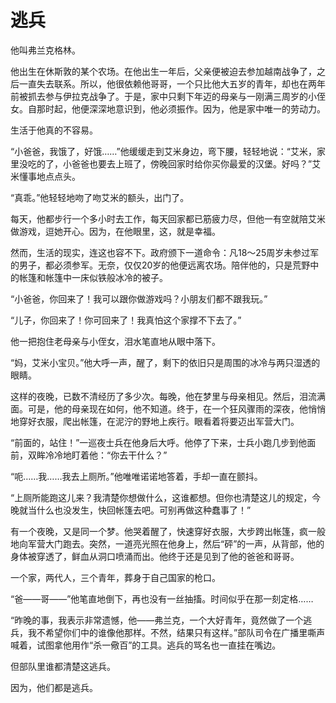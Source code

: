 # 逃兵

他叫弗兰克格林。

他出生在休斯敦的某个农场。在他出生一年后，父亲便被迫去参加越南战争了，之后一直失去联系。所以，他很依赖他哥哥，一个只比他大五岁的青年，却也在两年前被抓去参与伊拉克战争了。于是，家中只剩下年迈的母亲与一刚满三周岁的小侄女。自那时起，他便深深地意识到，他必须振作。因为，他是家中唯一的劳动力。

生活于他真的不容易。

“小爸爸，我饿了，好饿……”他缓缓走到艾米身边，弯下腰，轻轻地说：“艾米，家里没吃的了，小爸爸也要去上班了，傍晚回家时给你买你最爱的汉堡。好吗？”艾米懂事地点点头。

“真乖。”他轻轻地吻了吻艾米的额头，出门了。

每天，他都步行一个多小时去工作，每天回家都已筋疲力尽，但他一有空就陪艾米做游戏，逗她开心。因为，在他眼里，这，就是幸福。

然而，生活的现实，连这也容不下。政府颁下一道命令：凡18～25周岁未参过军的男子，都必须参军。无奈，仅仅20岁的他便远离农场。陪伴他的，只是荒野中的帐篷和帐篷中一床似铁般冰冷的被子。

“小爸爸，你回来了！我可以跟你做游戏吗？小朋友们都不跟我玩。”

“儿子，你回来了！你可回来了！我真怕这个家撑不下去了。”

他一把抱住老母亲与小侄女，泪水笔直地从眼中落下。

“妈，艾米小宝贝。”他大呼一声，醒了，剩下的依旧只是周围的冰冷与两只湿透的眼睛。

这样的夜晚，已数不清经历了多少次。每晚，他在梦里与母亲相见。然后，泪流满面。可是，他的母亲现在如何，他不知道。终于，在一个狂风骤雨的深夜，他悄悄地穿好衣服，爬出帐篷，在泥泞的野地上疾行。眼看着将要迈出军营大门。

“前面的，站住！”一巡夜士兵在他身后大呼。他停了下来，士兵小跑几步到他面前，双眸冷冷地盯着他：“你去干什么？”

“呃……我……我去上厕所。”他唯唯诺诺地答着，手却一直在颤抖。

“上厕所能跑这儿来？我清楚你想做什么，这谁都想。但你也清楚这儿的规定，今晚就当什么也没发生，快回帐篷去吧。可别再做这种蠢事了！”

有一个夜晚，又是同一个梦。他哭着醒了，快速穿好衣服，大步跨出帐篷，疯一般地向军营大门跑去。突然，一道亮光照在他身上，然后“砰”的一声，从背部，他的身体被穿透了，鲜血从洞口喷涌而出。他终于还是见到了他的爸爸和哥哥。

一个家，两代人，三个青年，葬身于自己国家的枪口。

“爸——哥——”他笔直地倒下，再也没有一丝抽搐。时间似乎在那一刻定格……

“昨晚的事，我表示非常遗憾，他——弗兰克，一个大好青年，竟然做了一个逃兵，我不希望你们中的谁像他那样。不然，结果只有这样。”部队司令在广播里嘶声喊着，试图拿他用作“杀一儆百”的工具。逃兵的骂名也一直挂在嘴边。

但部队里谁都清楚这逃兵。

因为，他们都是逃兵。